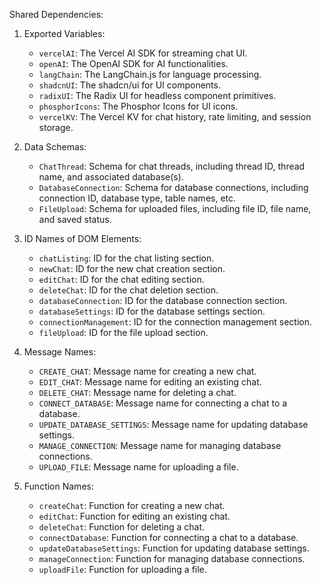 Shared Dependencies:

1. Exported Variables:
   - `vercelAI`: The Vercel AI SDK for streaming chat UI.
   - `openAI`: The OpenAI SDK for AI functionalities.
   - `langChain`: The LangChain.js for language processing.
   - `shadcnUI`: The shadcn/ui for UI components.
   - `radixUI`: The Radix UI for headless component primitives.
   - `phosphorIcons`: The Phosphor Icons for UI icons.
   - `vercelKV`: The Vercel KV for chat history, rate limiting, and session storage.

2. Data Schemas:
   - `ChatThread`: Schema for chat threads, including thread ID, thread name, and associated database(s).
   - `DatabaseConnection`: Schema for database connections, including connection ID, database type, table names, etc.
   - `FileUpload`: Schema for uploaded files, including file ID, file name, and saved status.

3. ID Names of DOM Elements:
   - `chatListing`: ID for the chat listing section.
   - `newChat`: ID for the new chat creation section.
   - `editChat`: ID for the chat editing section.
   - `deleteChat`: ID for the chat deletion section.
   - `databaseConnection`: ID for the database connection section.
   - `databaseSettings`: ID for the database settings section.
   - `connectionManagement`: ID for the connection management section.
   - `fileUpload`: ID for the file upload section.

4. Message Names:
   - `CREATE_CHAT`: Message name for creating a new chat.
   - `EDIT_CHAT`: Message name for editing an existing chat.
   - `DELETE_CHAT`: Message name for deleting a chat.
   - `CONNECT_DATABASE`: Message name for connecting a chat to a database.
   - `UPDATE_DATABASE_SETTINGS`: Message name for updating database settings.
   - `MANAGE_CONNECTION`: Message name for managing database connections.
   - `UPLOAD_FILE`: Message name for uploading a file.

5. Function Names:
   - `createChat`: Function for creating a new chat.
   - `editChat`: Function for editing an existing chat.
   - `deleteChat`: Function for deleting a chat.
   - `connectDatabase`: Function for connecting a chat to a database.
   - `updateDatabaseSettings`: Function for updating database settings.
   - `manageConnection`: Function for managing database connections.
   - `uploadFile`: Function for uploading a file.